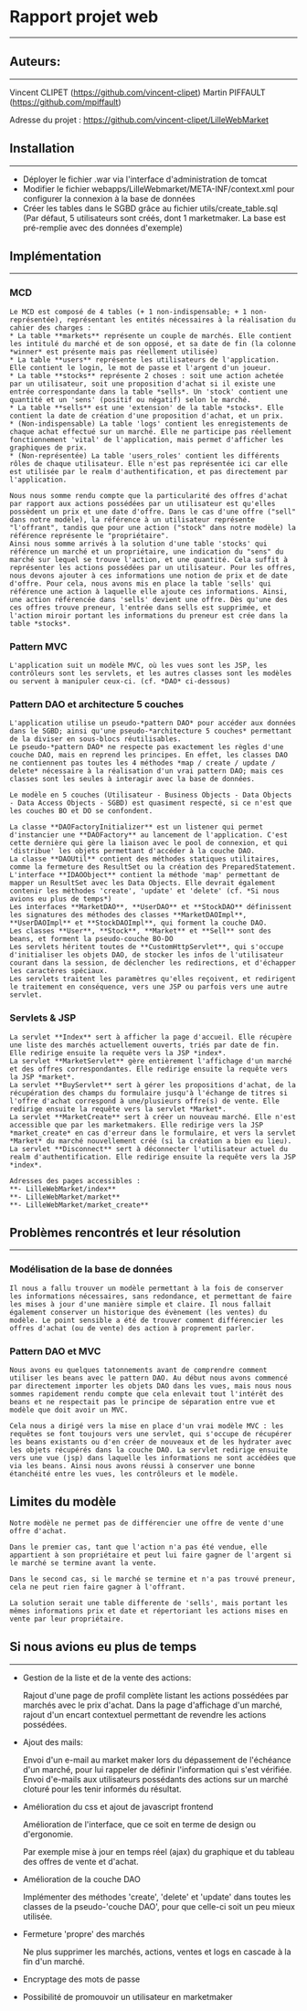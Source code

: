 Rapport projet web
==================

---

Auteurs:
-------

---

Vincent CLIPET (https://github.com/vincent-clipet)
Martin PIFFAULT (https://github.com/mpiffault)

Adresse du projet : https://github.com/vincent-clipet/LilleWebMarket


Installation
------------

---

 - Déployer le fichier .war via l'interface d'administration de tomcat
 - Modifier le fichier webapps/LilleWebmarket/META-INF/context.xml pour configurer la connexion à la base de données
 - Créer les tables dans le SGBD grâce au fichier utils/create_table.sql  
   (Par défaut, 5 utilisateurs sont créés, dont 1 marketmaker. La base est pré-remplie avec des données d'exemple)

 
 
Implémentation
--------------

---

### MCD

    Le MCD est composé de 4 tables (+ 1 non-indispensable; + 1 non-représentée), représentant les entités nécessaires à la réalisation du cahier des charges :
	* La table **markets** représente un couple de marchés. Elle contient les intitulé du marché et de son opposé, et sa date de fin (la colonne *winner* est présente mais pas réellement utilisée)
	* La table **users** représente les utilisateurs de l'application. Elle contient le login, le mot de passe et l'argent d'un joueur.
	* La table **stocks** représente 2 choses : soit une action achetée par un utilisateur, soit une proposition d'achat si il existe une entrée correspondante dans la table *sells*. Un 'stock' contient une quantité et un 'sens' (positif ou négatif) selon le marché.
	* La table **sells** est une 'extension' de la table *stocks*. Elle contient la date de création d'une proposition d'achat, et un prix.
	* (Non-indispensable) La table 'logs' contient les enregistements de chaque achat effectué sur un marché. Elle ne participe pas réellement fonctionnement 'vital' de l'application, mais permet d'afficher les graphiques de prix.
	* (Non-représentée) La table 'users_roles' contient les différents rôles de chaque utilisateur. Elle n'est pas représentée ici car elle est utilisée par le realm d'authentification, et pas directement par l'application.

    Nous nous somme rendu compte que la particularité des offres d'achat par rapport aux actions possédées par un utilisateur est qu'elles possèdent un prix et une date d'offre. Dans le cas d'une offre ("sell" dans notre modèle), la référence à un utilisateur représente "l'offrant", tandis que pour une action ("stock" dans notre modèle) la référence représente le "propriétaire".
	Ainsi nous somme arrivés à la solution d'une table 'stocks' qui référence un marché et un propriétaire, une indication du "sens" du marché sur lequel se trouve l'action, et une quantité. Cela suffit à représenter les actions possédées par un utilisateur. Pour les offres, nous devons ajouter à ces informations une notion de prix et de date d'offre. Pour cela, nous avons mis en place la table 'sells' qui référence une action à laquelle elle ajoute ces informations. Ainsi, une action référencée dans 'sells' devient une offre. Dès qu'une des ces offres trouve preneur, l'entrée dans sells est supprimée, et l'action miroir portant les informations du preneur est crée dans la table *stocks*.
	
	
### Pattern MVC

	L'application suit un modèle MVC, où les vues sont les JSP, les contrôleurs sont les servlets, et les autres classes sont les modèles ou servent à manipuler ceux-ci. (cf. *DAO* ci-dessous)
	

### Pattern DAO et architecture 5 couches

	L'application utilise un pseudo-*pattern DAO* pour accéder aux données dans le SGBD; ainsi qu'une pseudo-*architecture 5 couches* permettant de la diviser en sous-blocs réutilisables.
	Le pseudo-*pattern DAO* ne respecte pas exactement les règles d'une couche DAO, mais en reprend les principes. En effet, les classes DAO ne contiennent pas toutes les 4 méthodes *map / create / update / delete* nécessaire à la réalisation d'un vrai pattern DAO; mais ces classes sont les seules à interagir avec la base de données.
	
	Le modèle en 5 couches (Utilisateur - Business Objects - Data Objects - Data Access Objects - SGBD) est quasiment respecté, si ce n'est que les couches BO et DO se confondent.
	
	La classe **DAOFactoryInitializer** est un listener qui permet d'instancier une **DAOFactory** au lancement de l'application. C'est cette dernière qui gère la liaison avec le pool de connexion, et qui 'distribue' les objets permettant d'accéder à la couche DAO.
	La classe **DAOUtil** contient des méthodes statiques utilitaires, comme la fermeture des ResultSet ou la création des PreparedStatement.
	L'interface **IDAOObject** contient la méthode 'map' permettant de mapper un ResultSet avec les Data Objects. Elle devrait également contenir les méthodes 'create', 'update' et 'delete' (cf. *Si nous avions eu plus de temps*)
	Les interfaces **MarketDAO**, **UserDAO** et **StockDAO** définissent les signatures des méthodes des classes **MarketDAOImpl**, **UserDAOImpl** et **StockDAOImpl**, qui forment la couche DAO.
	Les classes **User**, **Stock**, **Market** et **Sell** sont des beans, et forment la pseudo-couche BO-DO
	Les servlets héritent toutes de **CustomHttpServlet**, qui s'occupe d'initialiser les objets DAO, de stocker les infos de l'utilisateur courant dans la session, de déclencher les redirections, et d'échapper les caractères spéciaux.
	Les servlets traitent les paramètres qu'elles reçoivent, et redirigent le traitement en conséquence, vers une JSP ou parfois vers une autre servlet.

	
### Servlets & JSP

	La servlet **Index** sert à afficher la page d'accueil. Elle récupère une liste des marchés actuellement ouverts, triés par date de fin. Elle redirige ensuite la requête vers la JSP *index*.
	La servlet **MarketServlet** gère entièrement l'affichage d'un marché et des offres correspondantes. Elle redirige ensuite la requête vers la JSP *market*.
	La servlet **BuyServlet** sert à gérer les propositions d'achat, de la récupération des champs du formulaire jusqu'à l'échange de titres si l'offre d'achat correspond à une/plusieurs offre(s) de vente. Elle redirige ensuite la requête vers la servlet *Market*.
	La servlet **MarketCreate** sert à créer un nouveau marché. Elle n'est accessible que par les marketmakers. Elle redirige vers la JSP *market_create* en cas d'erreur dans le formulaire, et vers la servlet *Market* du marché nouvellement créé (si la création a bien eu lieu).
	La servlet **Disconnect** sert à déconnecter l'utilisateur actuel du realm d'authentification. Elle redirige ensuite la requête vers la JSP *index*.
	
	Adresses des pages accessibles :
	**- LilleWebMarket/index**
	**- LilleWebMarket/market**
	**- LilleWebMarket/market_create**
	
	

Problèmes rencontrés et leur résolution
---------------------------------------

---

### Modélisation de la base de données

    Il nous a fallu trouver un modèle permettant à la fois de conserver les informations nécessaires, sans redondance, et permettant de faire les mises à jour d'une manière simple et claire. Il nous fallait également conserver un historique des évènement (les ventes) du modèle. Le point sensible a été de trouver comment différencier les offres d'achat (ou de vente) des action à proprement parler.
	

### Pattern DAO et MVC

	Nous avons eu quelques tatonnements avant de comprendre comment utiliser les beans avec le pattern DAO. Au début nous avons commencé par directement importer les objets DAO dans les vues, mais nous nous sommes rapidement rendu compte que cela enlevait tout l'intérêt des beans et ne respectait pas le principe de séparation entre vue et modèle que doit avoir un MVC.
 
    Cela nous a dirigé vers la mise en place d'un vrai modèle MVC : les requêtes se font toujours vers une servlet, qui s'occupe de récupérer les beans existants ou d'en créer de nouveaux et de les hydrater avec les objets récupérés dans la couche DAO. La servlet redirige ensuite vers une vue (jsp) dans laquelle les informations ne sont accédées que via les beans. Ainsi nous avons réussi à conserver une bonne étanchéité entre les vues, les contrôleurs et le modèle.

Limites du modèle
------------------

    Notre modèle ne permet pas de différencier une offre de vente d'une offre d'achat.
	
	Dans le premier cas, tant que l'action n'a pas été vendue, elle appartient à son propriétaire et peut lui faire gagner de l'argent si le marché se termine avant la vente.
	
	Dans le second cas, si le marché se termine et n'a pas trouvé preneur, cela ne peut rien faire gagner à l'offrant.
	
	La solution serait une table differente de 'sells', mais portant les mêmes informations prix et date et répertoriant les actions mises en vente par leur propriétaire.
	
Si nous avions eu plus de temps
-------------------------------

---

 - Gestion de la liste et de la vente des actions: 
 
    Rajout d'une page de profil complète listant les actions possédées par marchés avec le prix d'achat. Dans la page d'affichage d'un marché, rajout d'un encart contextuel permettant de revendre les actions possédées.

 - Ajout des mails:
 
     Envoi d'un e-mail au market maker lors du dépassement de l'échéance d'un marché, pour lui rappeler de définir l'information qui s'est vérifiée. Envoi d'e-mails aux utilisateurs possédants des actions sur un marché cloturé pour les tenir informés du résultat.
 
 - Amélioration du css et ajout de javascript frontend
 
    Amélioration de l'interface, que ce soit en terme de design ou d'ergonomie.

    Par exemple mise à jour en temps réel (ajax) du graphique et du tableau des offres de vente et d'achat.
	
 -  Amélioration de la couche DAO

	Implémenter des méthodes 'create', 'delete' et 'update' dans toutes les classes de la pseudo-'couche DAO', pour que celle-ci soit un peu mieux utilisée.
	
 - Fermeture 'propre' des marchés

	Ne plus supprimer les marchés, actions, ventes et logs en cascade à la fin d'un marché.
	
 - Encryptage des mots de passe
 
 - Possibilité de promouvoir un utilisateur en marketmaker
